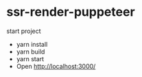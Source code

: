 # ssr-render-puppeteer

start project

* yarn install
* yarn build
* yarn start
* Open <http://localhost:3000/>
